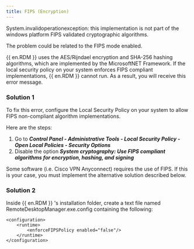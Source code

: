 ```yaml
---
title: FIPS (Encryption)
---
```

System.invalidoperationexception: this implementation is not part of the windows platform FIPS validated cryptographic algorithms.  

The problem could be related to the FIPS mode enabled.  

{{ en.RDM }} uses the AES/Rijndael encryption and SHA-256 hashing algorithms, which are implemented by the MicrosoftNET Framework. If the local security policy on your system enforces FIPS compliant implementations, {{ en.RDM }} cannot run. As a result, you will receive this error message.
### Solution 1
To fix this error, configure the Local Security Policy on your system to allow FIPS non-compliant algorithm implementations.  

Here are the steps:  

1. Go to ***Control Panel - Administrative Tools - Local Security Policy - Open Local Policies - Security Options***
1. Disable the option ***System cryptography: Use FIPS compliant algorithms for encryption, hashing, and signing***  

Some software (i.e. Cisco VPN Anyconnect) requires the use of FIPS. If this is your case, you must implement the alternative solution described below.
### Solution 2
Inside {{ en.RDM }} 's installation folder, create a text file named RemoteDesktopManager.exe.config containing the following:  

```
<configuration>  
    <runtime>  
        <enforceFIPSPolicy enabled="false"/>  
    </runtime>  
</configuration>  
```